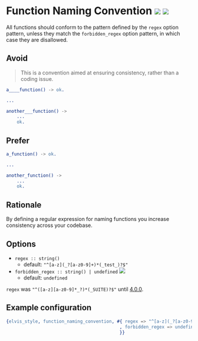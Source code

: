 # Function Naming Convention [![](https://img.shields.io/badge/since-2.0.0-blue)](https://github.com/inaka/elvis_core/releases/tag/2.0.0) ![](https://img.shields.io/badge/BEAM-yes-orange)

All functions should conform to the pattern defined by the `regex` option pattern, unless they match
the `forbidden_regex` option pattern, in which case they are disallowed.

## Avoid

> This is a convention aimed at ensuring consistency, rather than a coding issue.

```erlang
a____function() -> ok.

...

another___function() ->
    ...
    ok.
```

## Prefer

```erlang
a_function() -> ok.

...

another_function() ->
    ...
    ok.
```

## Rationale

By defining a regular expression for naming functions you increase consistency across your codebase.

## Options

- `regex :: string()`
  - default: `"^[a-z](_?[a-z0-9]+)*(_test_)?$"`
- `forbidden_regex :: string() | undefined` [![](https://img.shields.io/badge/since-4.0.0-blue)](https://github.com/inaka/elvis_core/releases/tag/4.0.0)
  - default: `undefined`

`regex` was `"^([a-z][a-z0-9]*_?)*(_SUITE)?$"` until [4.0.0](https://github.com/inaka/elvis_core/releases/tag/4.0.0).

## Example configuration

```erlang
{elvis_style, function_naming_convention, #{ regex => "^[a-z](_?[a-z0-9]+)*(_test_)?$"
                                           , forbidden_regex => undefined
                                           }}
```
